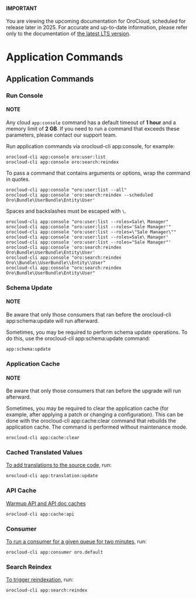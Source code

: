 <a id="orocloud-application-commands"></a>

#### IMPORTANT
You are viewing the upcoming documentation for OroCloud, scheduled for release later in 2025. For accurate and up-to-date information, please refer only to the documentation of <a href="https://doc.oroinc.com/cloud/" target="_blank">the latest LTS version</a>.

# Application Commands

## Application Commands

### Run Console

#### NOTE
Any cloud `app:console` command has a default timeout of **1 hour** and a memory limit of **2 GB**. If you need to run a command that exceeds these parameters, please contact our support team.

Run application commands via orocloud-cli app:console, for example:

```none
orocloud-cli app:console oro:user:list
orocloud-cli app:console oro:search:reindex
```

To pass a command that contains arguments or options, wrap the command in quotes.

```none
orocloud-cli app:console "oro:user:list --all"
orocloud-cli app:console 'oro:search:reindex --scheduled Oro\Bundle\UserBundle\Entity\User'
```

Spaces and backslashes must be escaped with  `\`.

```none
orocloud-cli app:console "oro:user:list --roles=Sale\ Manager"
orocloud-cli app:console "oro:user:list --roles='Sale Manager'"
orocloud-cli app:console "oro:user:list --roles=\"Sale Manager\""
orocloud-cli app:console 'oro:user:list --roles=Sale\ Manager'
orocloud-cli app:console 'oro:user:list --roles="Sale Manager"'
orocloud-cli app:console 'oro:search:reindex Oro\Bundle\UserBundle\Entity\User'
orocloud-cli app:console "oro:search:reindex Oro\\Bundle\\UserBundle\\Entity\\User"
orocloud-cli app:console "oro:search:reindex Oro\Bundle\UserBundle\Entity\User"
```

### Schema Update

#### NOTE
Be aware that only those consumers that ran before the orocloud-cli app:schema:update will run afterward.

Sometimes, you may be required to perform schema update operations. To do this, use the orocloud-cli app:schema:update command:

```none
app:schema:update
```

### Application Cache

#### NOTE
Be aware that only those consumers that ran before the upgrade will run afterward.

Sometimes, you may be required to clear the application cache (for example, after applying a patch or changing a configuration).
This can be done with the orocloud-cli app:cache:clear command that rebuilds the application cache. The command is performed without maintenance mode.

```none
orocloud-cli app:cache:clear
```

### Cached Translated Values

[To add translations to the source code](../../backend/translations/translations-add-to-source-code.md#dev-translation-add-to-source-code), run:

```none
orocloud-cli app:translation:update
```

### API Cache

[Warmup API and API doc caches](../../backend/api/commands.md#oroapidoccacheclear-command)

```none
orocloud-cli app:cache:api
```

### Consumer

[To run a consumer for a given queue for two minutes](../../backend/mq/consumer/index.md#dev-cookbook-system-mq-consumer), run:

```none
orocloud-cli app:consumer oro.default
```

### Search Reindex

[To trigger reindexation](../../backend/architecture/tech-stack/search/index.md#search-index-overview), run:

```none
orocloud-cli app:search:reindex
```
